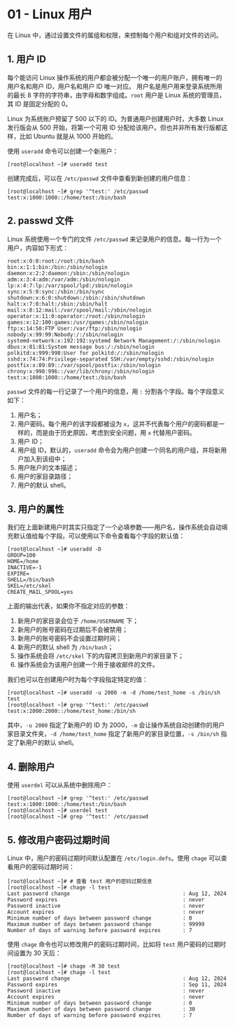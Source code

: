 # 01 - Linux 用户

在 Linux 中，通过设置文件的属组和权限，来控制每个用户和组对文件的访问。

## 1. 用户 ID

每个能访问 Linux 操作系统的用户都会被分配一个唯一的用户账户，拥有唯一的用户名和用户 ID，用户名和用户 ID 唯一对应。
用户名是用户用来登录系统所用的最长 8 字符的字符串，由字母和数字组成。`root` 用户是 Linux 系统的管理员，其 ID 是固定分配的 0。

Linux 为系统账户预留了 500 以下的 ID。为普通用户创建用户时，大多数 Linux 发行版会从 500 开始，将第一个可用 ID 分配给该用户。但也并非所有发行版都这样，比如 Ubuntu 就是从 1000 开始的。

使用 `useradd` 命令可以创建一个新用户：

```
[root@localhost ~]# useradd test
```

创建完成后，可以在 `/etc/passwd` 文件中查看到新创建的用户信息：

```
[root@localhost ~]# grep '^test:' /etc/passwd
test:x:1000:1000::/home/test:/bin/bash
```

## 2. passwd 文件

Linux 系统使用一个专门的文件 `/etc/passwd` 来记录用户的信息。每一行为一个用户，内容如下形式：

```
root:x:0:0:root:/root:/bin/bash
bin:x:1:1:bin:/bin:/sbin/nologin
daemon:x:2:2:daemon:/sbin:/sbin/nologin
adm:x:3:4:adm:/var/adm:/sbin/nologin
lp:x:4:7:lp:/var/spool/lpd:/sbin/nologin
sync:x:5:0:sync:/sbin:/bin/sync
shutdown:x:6:0:shutdown:/sbin:/sbin/shutdown
halt:x:7:0:halt:/sbin:/sbin/halt
mail:x:8:12:mail:/var/spool/mail:/sbin/nologin
operator:x:11:0:operator:/root:/sbin/nologin
games:x:12:100:games:/usr/games:/sbin/nologin
ftp:x:14:50:FTP User:/var/ftp:/sbin/nologin
nobody:x:99:99:Nobody:/:/sbin/nologin
systemd-network:x:192:192:systemd Network Management:/:/sbin/nologin
dbus:x:81:81:System message bus:/:/sbin/nologin
polkitd:x:999:998:User for polkitd:/:/sbin/nologin
sshd:x:74:74:Privilege-separated SSH:/var/empty/sshd:/sbin/nologin
postfix:x:89:89::/var/spool/postfix:/sbin/nologin
chrony:x:998:996::/var/lib/chrony:/sbin/nologin
test:x:1000:1000::/home/test:/bin/bash
```

`passwd` 文件的每一行记录了一个用户的信息，用 `:` 分割各个字段。每个字段意义如下：

1. 用户名；
2. 用户密码。每个用户的该字段都被设为 `x`，这并不代表每个用户的密码都是一样的，而是由于历史原因，考虑到安全问题，用 `x` 代替用户密码。
3. 用户 ID；
4. 用户组 ID，默认的，`useradd` 命令会为用户创建一个同名的用户组，并将新用户加入到该组中；
5. 用户账户的文本描述；
6. 用户的家目录路径；
7. 用户的默认 shell。

## 3. 用户的属性

我们在上面新建用户时其实只指定了一个必填参数——用户名，操作系统会自动填充默认值给每个字段。可以使用以下命令查看每个字段的默认值：

```
[root@localhost ~]# useradd -D
GROUP=100
HOME=/home
INACTIVE=-1
EXPIRE=
SHELL=/bin/bash
SKEL=/etc/skel
CREATE_MAIL_SPOOL=yes
```

上面的输出代表，如果你不指定对应的参数：

1. 新用户的家目录会位于 `/home/USERNAME` 下；
2. 新用户的账号密码在过期后不会被禁用；
3. 新用户的账号密码不会设置过期时间；
4. 新用户的默认 shell 为 `/bin/bash`；
5. 操作系统会将 `/etc/skel` 下的内容拷贝到新用户的家目录下；
6. 操作系统会为该用户创建一个用于接收邮件的文件。

我们也可以在创建用户时为每个字段指定特定的值：

```
[root@localhost ~]# useradd -u 2000 -m -d /home/test_home -s /bin/sh test
[root@localhost ~]# grep '^test:' /etc/passwd
test:x:2000:2000::/home/test_home:/bin/sh
```

其中，`-u 2000` 指定了新用户的 ID 为 2000，`-m` 会让操作系统自动创建你的用户家目录文件夹，`-d /home/test_home` 指定了新用户的家目录位置，`-s /bin/sh` 指定了新用户的默认 shell。

## 4. 删除用户

使用 `userdel` 可以从系统中删除用户：

```
[root@localhost ~]# grep '^test:' /etc/passwd
test:x:1000:1000::/home/test:/bin/bash
[root@localhost ~]# userdel test
[root@localhost ~]# grep '^test:' /etc/passwd
```

## 5. 修改用户密码过期时间

Linux 中，用户的密码过期时间默认配置在 `/etc/login.defs`。使用 `chage` 可以查看用户的密码过期时间：

```
[root@localhost ~]# # 查看 test 用户的密码过期信息
[root@localhost ~]# chage -l test
Last password change                                    : Aug 12, 2024
Password expires                                        : never
Password inactive                                       : never
Account expires                                         : never
Minimum number of days between password change          : 0
Maximum number of days between password change          : 99999
Number of days of warning before password expires       : 7
```

使用 `chage` 命令也可以修改用户的密码过期时间，比如将 `test` 用户密码的过期时间设置为 30 天后：

```
[root@localhost ~]# chage -M 30 test
[root@localhost ~]# chage -l test
Last password change                                    : Aug 12, 2024
Password expires                                        : Sep 11, 2024
Password inactive                                       : never
Account expires                                         : never
Minimum number of days between password change          : 0
Maximum number of days between password change          : 30
Number of days of warning before password expires       : 7
```

